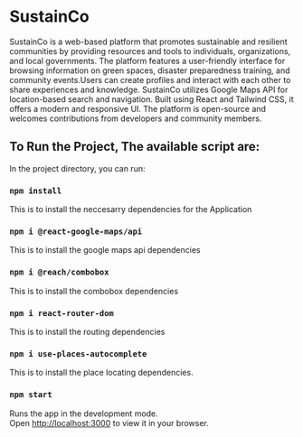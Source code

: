 # SustainCo
SustainCo is a web-based platform that promotes sustainable and resilient communities by providing resources and tools to individuals, organizations, and local governments. The platform features a user-friendly interface for browsing information on green spaces, disaster preparedness training, and community events.Users can create profiles and interact with each other to share experiences and knowledge. SustainCo utilizes Google Maps API for location-based search and navigation. Built using React and Tailwind CSS, it offers a modern and responsive UI. The platform is open-source and welcomes contributions from developers and community members.

## To Run the Project, The available script are:

In the project directory, you can run:
### `npm install`
This is to install the neccesarry dependencies for the Application

### `npm i @react-google-maps/api`
This is to install the google maps api dependencies

### `npm i @reach/combobox`
This is to install the combobox dependencies

### `npm i react-router-dom`
This is to install the routing dependencies

### `npm i use-places-autocomplete`
This is to install the place locating dependencies.

### `npm start`

Runs the app in the development mode.\
Open [http://localhost:3000](http://localhost:3000) to view it in your browser.
